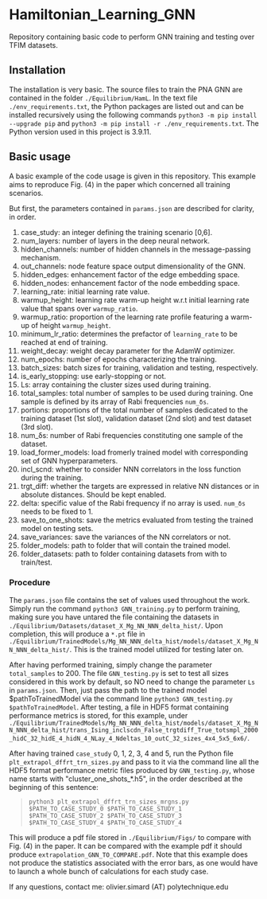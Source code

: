 # Hamiltonian_Learning_GNN
Repository containing basic code to perform GNN training and testing over TFIM datasets.


## Installation
The installation is very basic. The source files to train the PNA GNN are contained in the folder `./Equilibrium/HamL`. In the text file `./env_requirements.txt`, the Python packages are listed out and can be installed recursively using the following commands `python3 -m pip install --upgrade pip` and `python3 -m pip install -r ./env_requirements.txt`. The Python version used in this project is 3.9.11.

## Basic usage 
A basic example of the code usage is given in this repository. This example aims to reproduce Fig. (4) in the paper which concerned all training scenarios.

But first, the parameters contained in `params.json` are described for clarity, in order.

1. case_study: an integer defining the training scenario [0,6].
2. num_layers: number of layers in the deep neural network.
3. hidden_channels: number of hidden channels in the message-passing mechanism.
4. out_channels: node feature space output dimensionality of the GNN.
5. hidden_edges: enhancement factor of the edge embedding space.
6. hidden_nodes: enhancement factor of the node embedding space.
7. learning_rate: initial learning rate value.
8. warmup_height: learning rate warm-up height w.r.t initial learning rate value that spans over `warmup_ratio`.
9. warmup_ratio: proportion of the learning rate profile featuring a warm-up of height `warmup_height`.
10. minimum_lr_ratio: determines the prefactor of `learning_rate` to be reached at end of training.
11. weight_decay: weight decay parameter for the AdamW optimizer.
12. num_epochs: number of epochs characterizing the training.
13. batch_sizes: batch sizes for training, validation and testing, respectively.
14. is_early_stopping: use early-stopping or not.
15. Ls: array containing the cluster sizes used during training.
16. total_samples: total number of samples to be used during training. One sample is defined by its array of Rabi frequencies `num_δs`.
17. portions: proportions of the total number of samples dedicated to the training dataset (1st slot), validation dataset (2nd slot) and test dataset (3rd slot).
18. num_δs: number of Rabi frequencies constituting one sample of the dataset.
19. load_former_models: load fromerly trained model with corresponding set of GNN hyperparameters.
20. incl_scnd: whether to consider NNN correlators in the loss function during the training.
21. trgt_diff: whether the targets are expressed in relative NN distances or in absolute distances. Should be kept enabled.
22. delta: specific value of the Rabi frequency if no array is used. `num_δs` needs to be fixed to 1.
23. save_to_one_shots: save the metrics evaluated from testing the trained model on testing sets.
24. save_variances: save the variances of the NN correlators or not.
25. folder_models: path to folder that will contain the trained model.
26. folder_datasets: path to folder containing datasets from with to train/test.

### Procedure

The `params.json` file contains the set of values used throughout the work. Simply run the command `python3 GNN_training.py` to perform training, making sure you have untared the file containing the datasets in `./Equilibrium/Datasets/dataset_X_Mg_NN_NNN_delta_hist/`. Upon completion, this will produce a `*.pt` file in `./Equilibrium/TrainedModels/Mg_NN_NNN_delta_hist/models/dataset_X_Mg_NN_NNN_delta_hist/`. This is the trained model utilized for testing later on. 

After having performed training, simply change the parameter `total_samples` to 200. The file `GNN_testing.py` is set to test all sizes considered in this work by default, so NO need to change the parameter `Ls` in `params.json`. Then, just pass the path to the trained model $pathToTrainedModel via the command line `python3 GNN_testing.py $pathToTrainedModel`. After testing, a file in HDF5 format containing performance metrics is stored, for this example, under `./Equilibrium/TrainedModels/Mg_NN_NNN_delta_hist/models/dataset_X_Mg_NN_NNN_delta_hist/trans_Ising_inclscdn_False_trgtdiff_True_totsmpl_2000_hidC_32_hidE_4_hidN_4_NLay_4_Ndeltas_10_outC_32_sizes_4x4_5x5_6x6/`.

After having trained `case_study` 0, 1, 2, 3, 4 and 5, run the Python file `plt_extrapol_dffrt_trn_sizes.py` and pass to it via the command line all the HDF5 format performance metric files produced by `GNN_testing.py`, whose name starts with "cluster_one_shots_*.h5", in the order described at the beginning of this sentence:

> `python3 plt_extrapol_dffrt_trn_sizes_mrgns.py $PATH_TO_CASE_STUDY_0 $PATH_TO_CASE_STUDY_1 $PATH_TO_CASE_STUDY_2 $PATH_TO_CASE_STUDY_3 $PATH_TO_CASE_STUDY_4 $PATH_TO_CASE_STUDY_4`

This will produce a pdf file stored in `./Equilibrium/Figs/` to compare with Fig. (4) in the paper. It can be compared with the example pdf it should produce `extrapolation_GNN_TO_COMPARE.pdf`. Note that this example does not produce the statistics associated with the error bars, as one would have to launch a whole bunch of calculations for each study case.

If any questions, contact me: olivier.simard (AT) polytechnique.edu


